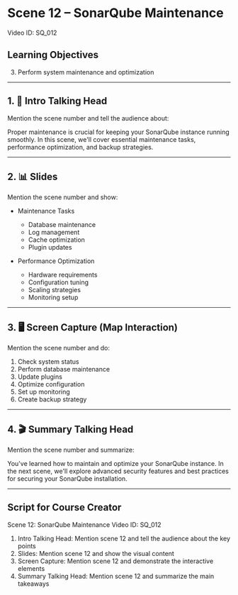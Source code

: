 # Scene 12 – SonarQube Maintenance
Video ID: SQ_012

## Learning Objectives
3. Perform system maintenance and optimization

---

## 1. 🎥 Intro Talking Head
Mention the scene number and tell the audience about:

Proper maintenance is crucial for keeping your SonarQube instance running smoothly. In this scene, we'll cover essential maintenance tasks, performance optimization, and backup strategies.

---

## 2. 📊 Slides
Mention the scene number and show:

- Maintenance Tasks
  - Database maintenance
  - Log management
  - Cache optimization
  - Plugin updates

- Performance Optimization
  - Hardware requirements
  - Configuration tuning
  - Scaling strategies
  - Monitoring setup

---

## 3. 🖥️ Screen Capture (Map Interaction)
Mention the scene number and do:

1. Check system status
2. Perform database maintenance
3. Update plugins
4. Optimize configuration
5. Set up monitoring
6. Create backup strategy

---

## 4. 🎬 Summary Talking Head
Mention the scene number and summarize:

You've learned how to maintain and optimize your SonarQube instance. In the next scene, we'll explore advanced security features and best practices for securing your SonarQube installation.

---

## Script for Course Creator
Scene 12: SonarQube Maintenance
Video ID: SQ_012

1. Intro Talking Head: Mention scene 12 and tell the audience about the key points
2. Slides: Mention scene 12 and show the visual content
3. Screen Capture: Mention scene 12 and demonstrate the interactive elements
4. Summary Talking Head: Mention scene 12 and summarize the main takeaways
